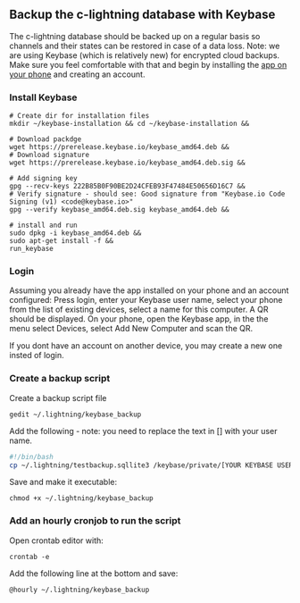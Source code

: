 
## Backup the c-lightning database with Keybase
The c-lightning database should be backed up on a regular basis so channels and their states can be restored in case of a data loss. Note: we are using Keybase (which is relatively new) for encrypted cloud backups. Make sure you feel comfortable with that and begin by installing the [app on your phone](https://keybase.io/download) and creating an account.

### Install Keybase
```
# Create dir for installation files
mkdir ~/keybase-installation && cd ~/keybase-installation &&

# Download packdge 
wget https://prerelease.keybase.io/keybase_amd64.deb &&
# Download signature
wget https://prerelease.keybase.io/keybase_amd64.deb.sig &&

# Add signing key
gpg --recv-keys 222B85B0F90BE2D24CFEB93F47484E50656D16C7 &&
# Verify signature - should see: Good signature from "Keybase.io Code Signing (v1) <code@keybase.io>"
gpg --verify keybase_amd64.deb.sig keybase_amd64.deb &&

# install and run
sudo dpkg -i keybase_amd64.deb &&
sudo apt-get install -f &&
run_keybase
```
### Login
Assuming you already have the app installed on your phone and an account configured:
Press login, enter your Keybase user name, select your phone from the list of existing devices, select a name for this computer. A QR should be displayed. 
On your phone, open the Keybase app, in the the menu select Devices, select Add New Computer and scan the QR.

If you dont have an account on another device, you may create a new one insted of login.

### Create a backup script
Create a backup script file
```
gedit ~/.lightning/keybase_backup
```

Add the following - note: you need to replace the text in [] with your user name.
```bash
#!/bin/bash
cp ~/.lightning/testbackup.sqllite3 /keybase/private/[YOUR KEYBASE USER NAME]/lightningd.sqlite3
```
Save and make it executable:
```
chmod +x ~/.lightning/keybase_backup
```
### Add an hourly cronjob to run the script
Open crontab editor with:
```
crontab -e
```

Add the following line at the bottom and save:
```
@hourly ~/.lightning/keybase_backup
```

